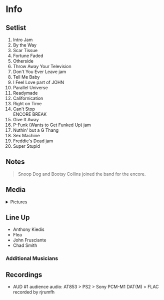 # Info

## Setlist

1. Intro Jam
2. By the Way
3. Scar Tissue
4. Fortune Faded
5. Otherside
6. Throw Away Your Television
7. Don't You Ever Leave jam
8. Tell Me Baby
9. I Feel Love part of JOHN
10. Parallel Universe
11. Readymade
12. Californication
13. Right on Time
14. Can't Stop
<br>ENCORE BREAK
15. Give It Away
16. P-Funk (Wants to Get Funked Up) jam
17. Nuthin' but a G Thang
18. Sex Machine
19. Freddie's Dead jam
20. Super Stupid

## Notes

> Snoop Dog and Bootsy Collins joined the band for the encore.

## Media 

<details>
  <summary>Pictures</summary>
  <!--<img alt="Setlist" title="Setlist" src="_.jpg" height="200" />
  <img alt="Clipping" title="Clipping" src="_.jpg" height="200" />
  <img alt="Flyer" title="Flyer" src="_.jpg" height="200" />-->
</details>

## Line Up

* Anthony Kiedis
* Flea
* John Frusciante
* Chad Smith

### Additional Musicians

## Recordings

* AUD #1 audience audio: AT853 > PS2 > Sony PCM-M1 DAT(M) > FLAC recorded by rjrumfh
